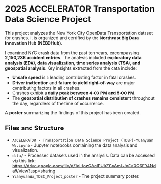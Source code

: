 # 2025 ACCELERATOR Transportation Data Science Project

This project analyzes the New York City OpenData Transportation dataset for crashes. It is organized and certified by the **Northeast Big Data Innovation Hub (NEBDHub)**. 

I examined NYC crash data from the past ten years, encompassing **2,150,236 accident entries**. The analysis included **exploratory data analysis (EDA), data visualization, time series analysis (TSA), and geospatial analysis**. Key insights extracted from the data include:

- **Unsafe speed** is a leading contributing factor in fatal crashes.
- **Driver inattention** and **failure to yield right-of-way** are major contributing factors in all crashes.
- Crashes exhibit a **daily peak between 4:00 PM and 5:00 PM**.
- The **geospatial distribution of crashes remains consistent** throughout the day, regardless of the time of occurrence.

A **poster** summarizing the findings of this project has been created.

## Files and Structure

- `ACCELERATOR - Transportation Data Science Project (TDSP)-Yuanyuan Wu.ipynb` - Jupyter notebooks containing the data analysis and visualization.
- `data/` - Processed datasets used in the analysis. Data can be accessed via this link: https://drive.google.com/file/d/1oiHazCAc1FUkZSqAmLJcSV0C6E94Nda9/view?usp=sharing
- `YuanyuanWu_TDSC_Project_poster` - The project summary poster.

